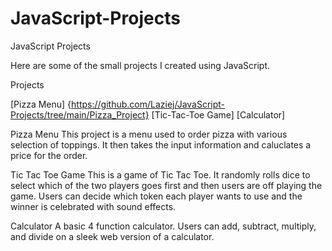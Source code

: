 # JavaScript-Projects
JavaScript Projects

Here are some of the small projects I created using JavaScript.

Projects

[Pizza Menu] {https://github.com/Laziej/JavaScript-Projects/tree/main/Pizza_Project}
[Tic-Tac-Toe Game]
[Calculator]

Pizza Menu
This project is a menu used to order pizza with various selection of toppings.  It then takes the input information and caluclates a price for the order.

Tic Tac Toe Game
This is a game of Tic Tac Toe.  It randomly rolls dice to select which of the two players goes first and then users are off playing the game.  Users can decide which token each player wants to use and the winner is celebrated with sound effects.

Calculator
A basic 4 function calculator.  Users can add, subtract, multiply, and divide on a sleek web version of a calculator.
